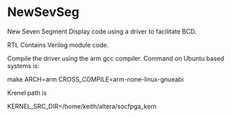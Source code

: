 # NewSevSeg
New Seven Segment Display code using a driver to facilitate BCD.

RTL Contains Verilog module code. 

Compile the driver using the arm gcc compiler. Command on Ubuntu based systems is:

make ARCH=arm CROSS_COMPILE=arm-none-linux-gnueabi


Krenel path is 

KERNEL_SRC_DIR=/home/keith/altera/socfpga_kern
